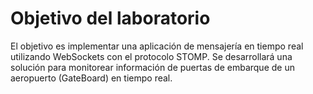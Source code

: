 # Objetivo del laboratorio

El objetivo es implementar una aplicación de mensajería en tiempo real utilizando WebSockets con el
protocolo STOMP. Se desarrollará una solución para monitorear información de puertas de
embarque de un aeropuerto (GateBoard) en tiempo real.